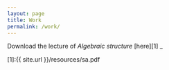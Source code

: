 ```yaml
---
layout: page
title: Work
permalink: /work/
---
```


Download the lecture of _Algebraic structure_ [here][1] <span class="blink">_</span>

[1]:{{ site.url }}/resources/sa.pdf